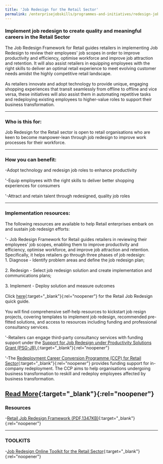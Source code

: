 ```yaml
---
title: 'Job Redesign for the Retail Sector'
permalink: /enterprisejobskills/programmes-and-initiatives/redesign-jobs/job-redesign-for-the-retail-sector/
---
```


### Implement job redesign to create quality and meaningful careers in the Retail Sector

The Job Redesign Framework for Retail guides retailers in implementing Job Redesign to review their employees' job scopes in order to improve productivity and efficiency, optimise workforce and improve job attraction and retention. It will also assist retailers in equipping employees with the right skills to deliver an optimal retail experience to meet evolving customer needs amidst the highly competitive retail landscape.<br><br>As retailers innovate and adopt technology to provide unique, engaging shopping experiences that transit seamlessly from offline to offline and vice versa, these initiatives will also assist them in automating repetitive tasks and redeploying existing employees to higher-value roles to support their business transformation.

---

### Who is this for:

Job Redesign for the Retail sector is open to retail organisations who are keen to become manpower-lean through job redesign to improve work processes for their workforce.

---

### How you can benefit:

-Adopt technology and redesign job roles to enhance productivity<br><br>'-Equip employees with the right skills to deliver better shopping experiences for consumers<br><br>'-Attract and retain talent through redesigned, quality job roles

---

### Implementation resources:

The following resources are available to help Retail enterprises embark on and sustain job redesign efforts:<br><br>'- Job Redesign Framework for Retail guides retailers in reviewing their employees' job scopes, enabling them to improve productivity and efficiency, optimise workforce, and improve job attraction and retention. Specifically, it helps retailers go through three phases of job redesign:<br>       1. Diagnose - Identify problem areas and define the job redesign plan;<br><br>       2. Redesign - Select job redesign solution and create implementation and communications plans;<br><br>       3. Implement - Deploy solution and measure outcomes<br><br>       Click [here](https://www.wsg.gov.sg/content/programmes-and-initiatives/manpower-lean-productivity/retail-job-redesign-framework_3-step-process_for-download.pdf){:target="_blank"}{:rel="noopener"} for the Retail Job Redesign quick guide.<br><br>You will find comprehensive self-help resources to kickstart job resign projects, covering templates to implement job redesign, recommended pre-fitted solutions, and access to resources including funding and professional consultancy services.<br><br>'-Retailers can engage third-party consultancy services with funding support under the [Support for Job Redesign under Productivity Solutions Grant (PSG-JR).](https://www.wsg.gov.sg/productivity-solutions-grant-job-redesign.html){:target="_blank"}{:rel="noopener"}<br><br>'-The [Redeployment Career Conversion Programme (CCP) for Retail Sector](https://www.wsg.gov.sg/programmes-and-initiatives/redeployment-career-conversion-programme-for-retail-sector.html){:target="_blank"}{:rel="noopener"} provides funding support for in-company redeployment. The CCP aims to help organisations undergoing business transformation to reskill and redeploy employees affected by business transformation.

[Read More](https://www.wsg.gov.sg/programmes-and-initiatives/manpower-lean-productivity/job-redesign-for-the-retail-sector.html){:target="_blank"}{:rel="noopener"}
---

### Resources

-[Retail Job Redesign Framework (PDF,1347KB)](https://www.enterprisejobskills.gov.sg/content/resources/Retail%20Job%20Redesign%20Framework.pdf){:target="_blank"}{:rel="noopener"}

---

### TOOLKITS

-[Job Redesign Online Toolkit for the Retail Sector](https://form.gov.sg/#!/5dcbc401f350d80012726c8b){:target="_blank"}{:rel="noopener"}

